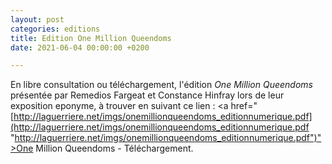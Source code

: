 ```yaml
---
layout: post
categories: editions
title: Edition One Million Queendoms
date: 2021-06-04 00:00:00 +0200

---
```

En libre consultation ou téléchargement, l'édition _One Million Queendoms_ présentée par Remedios Fargeat et Constance Hinfray lors de leur exposition eponyme, à trouver en suivant ce lien : <a href="[http://laguerriere.net/imgs/onemillionqueendoms_editionnumerique.pdf](http://laguerriere.net/imgs/onemillionqueendoms_editionnumerique.pdf "http://laguerriere.net/imgs/onemillionqueendoms_editionnumerique.pdf")">One Million Queendoms - Téléchargement</a>.